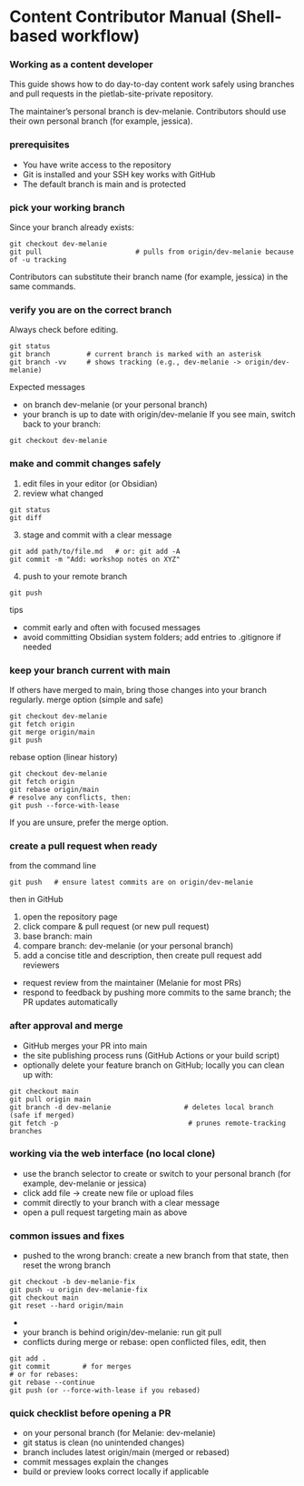 # Content Contributor Manual (Shell-based workflow)

### Working as a content developer
This guide shows how to do day-to-day content work safely using branches and pull requests in the pietlab-site-private repository. 

The maintainer’s personal branch is dev-melanie. Contributors should use their own personal branch (for example, jessica).
### prerequisites
- You have write access to the repository
- Git is installed and your SSH key works with GitHub
- The default branch is main and is protected
### pick  your working branch
Since your branch already exists:
```
git checkout dev-melanie
git pull                       # pulls from origin/dev-melanie because of -u tracking
```
Contributors can substitute their branch name (for example, jessica) in the same commands.
### verify you are on the correct branch
Always check before editing.
```
git status
git branch         # current branch is marked with an asterisk
git branch -vv     # shows tracking (e.g., dev-melanie -> origin/dev-melanie)
```
Expected messages
- on branch dev-melanie (or your personal branch)
- your branch is up to date with origin/dev-melanie
If you see main, switch back to your branch:
```
git checkout dev-melanie
```
### make and commit changes safely
1. edit files in your editor (or Obsidian)
2. review what changed
```
git status
git diff
```
3. stage and commit with a clear message
```
git add path/to/file.md   # or: git add -A
git commit -m "Add: workshop notes on XYZ"
```
4. push to your remote branch
```
git push
```
tips
- commit early and often with focused messages
- avoid committing Obsidian system folders; add entries to .gitignore if needed
### keep your branch current with main
If others have merged to main, bring those changes into your branch regularly.
merge option (simple and safe)
```
git checkout dev-melanie
git fetch origin
git merge origin/main
git push
```
rebase option (linear history)
```
git checkout dev-melanie
git fetch origin
git rebase origin/main
# resolve any conflicts, then:
git push --force-with-lease
```
If you are unsure, prefer the merge option.
### create a pull request when ready
from the command line
```
git push   # ensure latest commits are on origin/dev-melanie
```
then in GitHub
1. open the repository page
2. click compare & pull request (or new pull request)
3. base branch: main
4. compare branch: dev-melanie (or your personal branch)
5. add a concise title and description, then create pull request
add reviewers
- request review from the maintainer (Melanie for most PRs)
- respond to feedback by pushing more commits to the same branch; the PR updates automatically
### after approval and merge
- GitHub merges your PR into main
- the site publishing process runs (GitHub Actions or your build script)
- optionally delete your feature branch on GitHub; locally you can clean up with:
```
git checkout main
git pull origin main
git branch -d dev-melanie                  # deletes local branch (safe if merged)
git fetch -p                                # prunes remote-tracking branches
```
### working via the web interface (no local clone)
- use the branch selector to create or switch to your personal branch (for example, dev-melanie or jessica)
- click add file → create new file or upload files
- commit directly to your branch with a clear message
- open a pull request targeting main as above
### common issues and fixes
- pushed to the wrong branch: create a new branch from that state, then reset the wrong branch
```
git checkout -b dev-melanie-fix
git push -u origin dev-melanie-fix
git checkout main
git reset --hard origin/main
```
-   
- your branch is behind origin/dev-melanie: run git pull
- conflicts during merge or rebase: open conflicted files, edit, then
```
git add .
git commit        # for merges
# or for rebases:
git rebase --continue
git push (or --force-with-lease if you rebased)
```
### quick checklist before opening a PR
- on your personal branch (for Melanie: dev-melanie)
- git status is clean (no unintended changes)
- branch includes latest origin/main (merged or rebased)
- commit messages explain the changes
- build or preview looks correct locally if applicable
